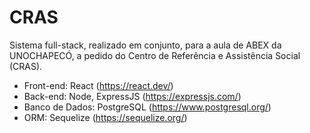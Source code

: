 # CRAS

Sistema full-stack, realizado em conjunto, para a aula de ABEX da UNOCHAPECÓ, a pedido do Centro de Referência e Assistência Social (CRAS).

- Front-end: React (https://react.dev/)
- Back-end: Node, ExpressJS (https://expressjs.com/)
- Banco de Dados: PostgreSQL (https://www.postgresql.org/)
- ORM: Sequelize (https://sequelize.org/)
